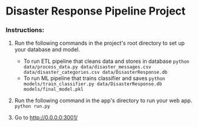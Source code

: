 # Disaster Response Pipeline Project

### Instructions:
1. Run the following commands in the project's root directory to set up your database and model.

    - To run ETL pipeline that cleans data and stores in database
        `python data/process_data.py data/disaster_messages.csv data/disaster_categories.csv data/DisasterResponse.db`
    - To run ML pipeline that trains classifier and saves
        `python models/train_classifier.py data/DisasterResponse.db models/final_model.pkl`

2. Run the following command in the app's directory to run your web app.
    `python run.py`

3. Go to http://0.0.0.0:3001/
